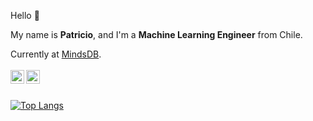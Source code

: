 Hello 👋

My name is **Patricio**, and I'm a **Machine Learning Engineer** from Chile. 

Currently at [MindsDB](https://github.com/mindsdb/mindsdb).
<br />
<br />
<a href="https://www.linkedin.com/in/paxcema/">
  <img align="left" alt="LinkedIn" width="22px" src="https://cdn.jsdelivr.net/npm/simple-icons@v3/icons/linkedin.svg" />
</a>
<a href="https://twitter.com/paxcema">
  <img align="left" alt="Twitter" width="22px" src="https://cdn.jsdelivr.net/npm/simple-icons@v3/icons/twitter.svg" />
</a>
<br />
<br />

<!-- 
### Some stats... 
[![Pato's github stats](https://github-readme-stats.vercel.app/api?username=paxcema&show_icons=true&count_private=true&theme=vue)](https://github.com/anuraghazra/github-readme-stats)
-->

[![Top Langs](https://github-readme-stats.vercel.app/api/top-langs/?username=paxcema&layout=compact&theme=vue)](https://github.com/anuraghazra/github-readme-stats)

<!--
**paxcema/paxcema** is a ✨ _special_ ✨ repository because its `README.md` (this file) appears on your GitHub profile.

Alignment on these
<a href="https://github.com/anuraghazra/github-readme-stats">
  <img align="left" src="https://github-readme-stats.vercel.app/api?username=paxcema&show_icons=true&count_private=true&theme=vue" />
</a>
<a href="https://github.com/anuraghazra/github-readme-stats">
  <img align="right" src="https://github-readme-stats.vercel.app/api/top-langs/?username=paxcema&layout=compact&theme=vue" />
</a>

For gradient: &bg_color=DEG,COLOR1... (e.g. 90,ffffff,00b06d)

[![KerasGRU4Rec](https://github-readme-stats.vercel.app/api/pin/?username=paxcema&repo=KerasGRU4Rec&theme=vue)](https://github.com/anuraghazra/github-readme-stats)

Here are some ideas to get you started:

- 🔭 I’m currently working on ...
- 🌱 I’m currently learning ...
- 👯 I’m looking to collaborate on ...
- 🤔 I’m looking for help with ...
- 💬 Ask me about ...
- 📫 How to reach me: ...
- 😄 Pronouns: ...
- ⚡ Fun fact: ...
-->
